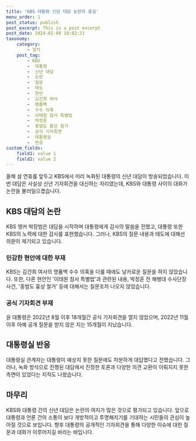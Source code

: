 ```yaml
---
title: 'KBS 대통령 신년 대담 논란의 중심'
menu_order: 1
post_status: publish
post_excerpt: This is a post excerpt
post_date: 2024-02-08 18:02:21
taxonomy:
    category:
        - 정치
    post_tag:
        - KBS
        -  대통령
        -  신년 대담
        -  논란
        -  질문
        -  태도
        -  현안
        -  김건희 여사
        -  명품백
        -  수수 의혹
        -  이태원 참사 특별법
        -  박정훈
        -  홍범도 흉상 철거
        -  공식 기자회견
        -  대통령실
        -  반응
custom_fields:
    field1: value 1
    field2: value 2
---
```


올해 설 연휴를 앞두고 KBS에서 미리 녹화된 대통령의 신년 대담이 방송되었습니다. 이번 대담은 사실상 신년 기자회견을 대신하는 자리였는데, KBS와 대통령 사이의 대화가 논란을 불러일으켰습니다. 
## KBS 대담의 논란
KBS 앵커 박장범은 대담을 시작하며 대통령에게 감사의 말씀을 전했고, 대통령 또한 KBS의 노력에 대한 감사를 표현했습니다. 그러나, KBS의 질문 내용과 태도에 대해선 의문이 제기되고 있습니다.
### 민감한 현안에 대한 부재
KBS는 김건희 여사의 명품백 수수 의혹을 다룰 때에도 날카로운 질문을 하지 않았습니다. 또한, 다른 현안인 '이태원 참사 특별법'과 관련된 내용, 박정훈 전 해병대 수사단장 사건, '홍범도 흉상 철거' 등에 대해서는 질문조차 나오지 않았습니다.
### 공식 기자회견 부재
윤 대통령은 2022년 8월 이후 18개월간 공식 기자회견을 열지 않았으며, 2022년 11월 이후 아예 공개 질문을 받지 않은 지는 15개월이 지났습니다.
## 대통령실 반응
대통령실 관계자는 대통령이 예상치 못한 질문에도 차분하게 대답했다고 전했습니다. 그러나, 녹화 방식으로 진행된 대담에서 진정한 토론과 다양한 의견 교환이 이뤄지지 못한 측면이 있었다는 지적도 나왔습니다.
## 마무리
KBS와 대통령 간의 신년 대담은 논란의 여지가 많은 것으로 평가되고 있습니다. 앞으로 대통령과 언론 간의 소통이 보다 개방적이고 투명해지기를 기대하는 시민들의 관심이 높아질 것으로 보입니다. 향후 대통령의 공개적인 기자회견을 통해 다양한 이슈에 대한 질문과 대화가 이루어지길 바라는 바입니다.
